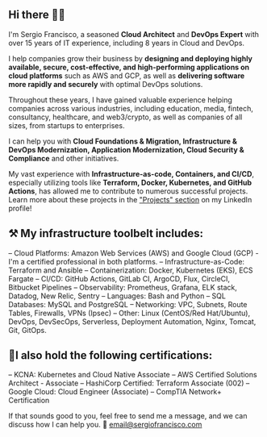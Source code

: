 ## Hi there 👋🏾

I'm Sergio Francisco, a seasoned **Cloud Architect** and **DevOps Expert** with over 15 years of IT experience, including 8 years in Cloud and DevOps.

I help companies grow their business by **designing and deploying highly available, secure, cost-effective, and high-performing applications on cloud platforms** such as AWS and GCP, as well as **delivering software more rapidly and securely** with optimal DevOps solutions.

Throughout these years, I have gained valuable experience helping companies across various industries, including education, media, fintech, consultancy, healthcare, and web3/crypto, as well as companies of all sizes, from startups to enterprises.

I can help you with **Cloud Foundations & Migration, Infrastructure & DevOps Modernization, Application Modernization, Cloud Security & Compliance** and other initiatives.

My vast experience with **Infrastructure-as-code, Containers, and CI/CD**, especially utilizing tools like **Terraform, Docker, Kubernetes, and GitHub Actions**, has allowed me to contribute to numerous successful projects. Learn more about these projects in the ["Projects" section](https://www.linkedin.com/in/srgfrancisco/details/projects/) on my LinkedIn profile!

## ⚒ My infrastructure toolbelt includes:
– Cloud Platforms: Amazon Web Services (AWS) and Google Cloud (GCP) - I'm a certified professional in both platforms.
– Infrastructure-as-Code: Terraform and Ansible
– Containerization: Docker, Kubernetes (EKS), ECS Fargate
– CI/CD: GitHub Actions, GitLab CI, ArgoCD, Flux, CircleCI, Bitbucket Pipelines
– Observability: Prometheus, Grafana, ELK stack, Datadog, New Relic, Sentry
– Languages: Bash and Python
– SQL Databases: MySQL and PostgreSQL
– Networking: VPC, Subnets, Route Tables, Firewalls, VPNs (Ipsec)
– Other: Linux (CentOS/Red Hat/Ubuntu), DevOps, DevSecOps, Serverless, Deployment Automation, Nginx, Tomcat, Git, GitOps.

## 🏅I also hold the following certifications:
– KCNA: Kubernetes and Cloud Native Associate
– AWS Certified Solutions Architect - Associate
– HashiCorp Certified: Terraform Associate (002)
– Google Cloud: Cloud Engineer (Associate)
– CompTIA Network+ Certification

If that sounds good to you, feel free to send me a message, and we can discuss how I can help you.
📧 [email@sergiofrancisco.com](mailto:email@sergiofrancisco.com)
